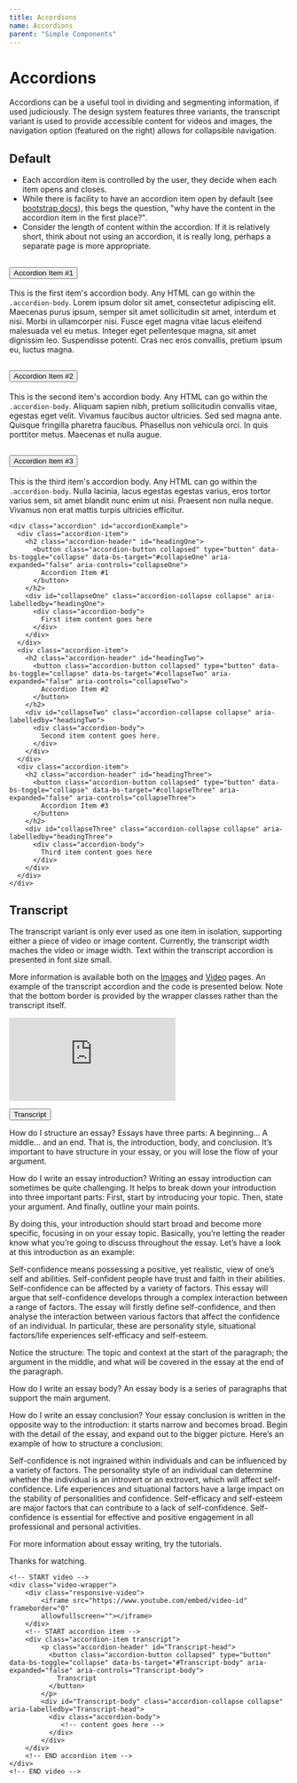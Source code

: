 ```yaml
---
title: Accordions
name: Accordions
parent: "Simple Components"
---
```

<h1 class="margin-top-zero">Accordions</h1>
<p class="lead">Accordions can be a useful tool in dividing and segmenting information, if used judiciously. The design system features three variants, the transcript variant is used to provide accessible content for videos and images, the navigation option (featured on the right) allows for collapsible navigation.</p>
<h2>Default</h2>
<ul>
<li>Each accordion item is controlled by the user, they decide when each item opens and closes.</li>
<li>While there is facility to have an accordion item open by default (see <a href="https://getbootstrap.com/docs/5.0/components/accordion/">bootstrap docs</a>), this begs the question, "why have the content in the accordion item in the first place?".</li>
<li>Consider the length of content within the accordion. If it is relatively short, think about not using an accordion, it is really long, perhaps a separate page is more appropriate.</li>
</ul>
<!-- START Example -->
<div class="accordion" id="accordionExample">
  <div class="accordion-item">
    <h2 class="accordion-header" id="headingOne">
      <button class="accordion-button collapsed" type="button" data-bs-toggle="collapse" data-bs-target="#collapseOne" aria-expanded="false" aria-controls="collapseOne">
        Accordion Item #1
      </button>
    </h2>
    <div id="collapseOne" class="accordion-collapse collapse" aria-labelledby="headingOne">
      <div class="accordion-body">
        This is the first item's accordion body. Any HTML can go within the <code>.accordion-body</code>. Lorem ipsum dolor sit amet, consectetur adipiscing elit. Maecenas purus ipsum, semper sit amet sollicitudin sit amet, interdum et nisi. Morbi in ullamcorper nisi. Fusce eget magna vitae lacus eleifend malesuada vel eu metus. Integer eget pellentesque magna, sit amet dignissim leo. Suspendisse potenti. Cras nec eros convallis, pretium ipsum eu, luctus magna.
      </div>
    </div>
  </div>
  <div class="accordion-item">
    <h2 class="accordion-header" id="headingTwo">
      <button class="accordion-button collapsed" type="button" data-bs-toggle="collapse" data-bs-target="#collapseTwo" aria-expanded="false" aria-controls="collapseTwo">
        Accordion Item #2
      </button>
    </h2>
    <div id="collapseTwo" class="accordion-collapse collapse" aria-labelledby="headingTwo">
      <div class="accordion-body">
        This is the second item's accordion body. Any HTML can go within the <code>.accordion-body</code>. Aliquam sapien nibh, pretium sollicitudin convallis vitae, egestas eget velit. Vivamus faucibus auctor ultricies. Sed sed magna ante. Quisque fringilla pharetra faucibus. Phasellus non vehicula orci. In quis porttitor metus. Maecenas et nulla augue.
      </div>
    </div>
  </div>
  <div class="accordion-item">
    <h2 class="accordion-header" id="headingThree">
      <button class="accordion-button collapsed" type="button" data-bs-toggle="collapse" data-bs-target="#collapseThree" aria-expanded="false" aria-controls="collapseThree">
        Accordion Item #3
      </button>
    </h2>
    <div id="collapseThree" class="accordion-collapse collapse" aria-labelledby="headingThree">
      <div class="accordion-body">
        This is the third item's accordion body. Any HTML can go within the <code>.accordion-body</code>. Nulla lacinia, lacus egestas egestas varius, eros tortor varius sem, sit amet blandit nunc enim ut nisi. Praesent non nulla neque. Vivamus non erat mattis turpis ultricies efficitur.
      </div>
    </div>
  </div>
</div>
<!-- END Example -->

<!-- START Code -->
<div class="highlight">
<pre class="chroma">
<code class="language-html">&lt;div class=&quot;accordion&quot; id=&quot;accordionExample&quot;&gt;
  &lt;div class=&quot;accordion-item&quot;&gt;
    &lt;h2 class=&quot;accordion-header&quot; id=&quot;headingOne&quot;&gt;
      &lt;button class=&quot;accordion-button collapsed&quot; type=&quot;button&quot; data-bs-toggle=&quot;collapse&quot; data-bs-target=&quot;#collapseOne&quot; aria-expanded=&quot;false&quot; aria-controls=&quot;collapseOne&quot;&gt;
        Accordion Item #1
      &lt;/button&gt;
    &lt;/h2&gt;
    &lt;div id=&quot;collapseOne&quot; class=&quot;accordion-collapse collapse&quot; aria-labelledby=&quot;headingOne&quot;&gt;
      &lt;div class=&quot;accordion-body&quot;&gt;
        First item content goes here
      &lt;/div&gt;
    &lt;/div&gt;
  &lt;/div&gt;
  &lt;div class=&quot;accordion-item&quot;&gt;
    &lt;h2 class=&quot;accordion-header&quot; id=&quot;headingTwo&quot;&gt;
      &lt;button class=&quot;accordion-button collapsed&quot; type=&quot;button&quot; data-bs-toggle=&quot;collapse&quot; data-bs-target=&quot;#collapseTwo&quot; aria-expanded=&quot;false&quot; aria-controls=&quot;collapseTwo&quot;&gt;
        Accordion Item #2
      &lt;/button&gt;
    &lt;/h2&gt;
    &lt;div id=&quot;collapseTwo&quot; class=&quot;accordion-collapse collapse&quot; aria-labelledby=&quot;headingTwo&quot;&gt;
      &lt;div class=&quot;accordion-body&quot;&gt;
        Second item content goes here.
      &lt;/div&gt;
    &lt;/div&gt;
  &lt;/div&gt;
  &lt;div class=&quot;accordion-item&quot;&gt;
    &lt;h2 class=&quot;accordion-header&quot; id=&quot;headingThree&quot;&gt;
      &lt;button class=&quot;accordion-button collapsed&quot; type=&quot;button&quot; data-bs-toggle=&quot;collapse&quot; data-bs-target=&quot;#collapseThree&quot; aria-expanded=&quot;false&quot; aria-controls=&quot;collapseThree&quot;&gt;
        Accordion Item #3
      &lt;/button&gt;
    &lt;/h2&gt;
    &lt;div id=&quot;collapseThree&quot; class=&quot;accordion-collapse collapse&quot; aria-labelledby=&quot;headingThree&quot;&gt;
      &lt;div class=&quot;accordion-body&quot;&gt;
        Third item content goes here
      &lt;/div&gt;
    &lt;/div&gt;
  &lt;/div&gt;
&lt;/div&gt;</code>
</pre></div>
<!-- END Code -->
<h2>Transcript</h2>
<p>The transcript variant is only ever used as one item in isolation, supporting either a piece of video or image content. Currently, the transcript width maches the video or image width. Text within the transcript accordion is presented in font size small.</p>
<p>More information is available both on the <a href="../../components-complex/images">Images</a> and <a href="../../components-complex/video">Video</a> pages. An example of the transcript accordion and the code is presented below. Note that the bottom border is provided by the wrapper classes rather than the transcript itself.</p>
<!-- START video -->
<div class="video-wrapper">
    <div class="responsive-video"><iframe src="https://www.youtube.com/embed/U5LBp4E-zWU" frameborder="0" allowfullscreen=""></iframe></div>
	<!-- RcRnspPP5PE -->
<!-- START accordion item -->
<div class="accordion-item transcript">
    <p class="accordion-header" id="Transcript-headingTwo">
      <button class="accordion-button collapsed" type="button" data-bs-toggle="collapse" data-bs-target="#Transcript-collapseTwo" aria-expanded="false" aria-controls="Transcript-collapseTwo">
        Transcript
      </button>
    </p>
    <div id="Transcript-collapseTwo" class="accordion-collapse collapse" aria-labelledby="Transcript-headingTwo">
      <div class="accordion-body">
<p>How do I structure an essay? Essays have three parts: A beginning... A middle... and an end. That is, the introduction, body, and conclusion. It’s important to have structure in your essay, or you will lose the flow of your argument.</p>
<p>How do I write an essay introduction? Writing an essay introduction can sometimes be quite challenging. It helps to break down your introduction into three important parts: First, start by introducing your topic. Then, state your argument. And finally, outline your main points.</p>
<p>By doing this, your introduction should start broad and become more specific, focusing in on your essay topic. Basically, you’re letting the reader know what you’re going to discuss throughout the essay. Let’s have a look at this introduction as an example:</p>
<p>Self-confidence means possessing a positive, yet realistic, view of one’s self and abilities. Self-confident people have trust and faith in their abilities. Self-confidence can be affected by a variety of factors. This essay will argue that self-confidence develops through a complex interaction between a range of factors. The essay will firstly define self-confidence, and then analyse the interaction between various factors that affect the confidence of an individual. In particular, these are personality style, situational factors/life experiences self-efficacy and self-esteem.</p>
<p>Notice the structure: The topic and context at the start of the paragraph; the argument in the middle, and what will be covered in the essay at the end of the paragraph.</p>
<p>How do I write an essay body? An essay body is a series of paragraphs that support the main argument.</p>
<p>How do I write an essay conclusion? Your essay conclusion is written in the opposite way to the introduction: it starts narrow and becomes broad. Begin with the detail of the essay, and expand out to the bigger picture. Here’s an example of how to structure a conclusion:</p>
<p>Self-confidence is not ingrained within individuals and can be influenced by a variety of factors. The personality style of an individual can determine whether the individual is an introvert or an extrovert, which will affect self-confidence. Life experiences and situational factors have a large impact on the stability of personalities and confidence. Self-efficacy and self-esteem are major factors that can contribute to a lack of self-confidence. Self-confidence is essential for effective and positive engagement in all professional and personal activities.</p>
<p>For more information about essay writing, try the tutorials.</p>
<p>Thanks for watching.</p>
        </div>
      </div>
</div>
<!-- END accordion item -->
</div>
<!-- END video -->
<div class="highlight">
<pre class="chroma">
<code class="language-html">&lt;!-- START video --&gt;
&lt;div class=&quot;video-wrapper&quot;&gt;
    &lt;div class=&quot;responsive-video&quot;&gt;
		&lt;iframe src=&quot;https://www.youtube.com/embed/video-id&quot; frameborder=&quot;0&quot; 
		allowfullscreen=&quot;&quot;&gt;&lt;/iframe&gt;
	&lt;/div&gt;
	&lt;!-- START accordion item --&gt;
	&lt;div class=&quot;accordion-item transcript&quot;&gt;
		&lt;p class=&quot;accordion-header&quot; id=&quot;Transcript-head&quot;&gt;
		  &lt;button class=&quot;accordion-button collapsed&quot; type=&quot;button&quot; data-bs-toggle=&quot;collapse&quot; data-bs-target=&quot;#Transcript-body&quot; aria-expanded=&quot;false&quot; aria-controls=&quot;Transcript-body&quot;&gt;
			Transcript
		  &lt;/button&gt;
		&lt;/p&gt;
		&lt;div id=&quot;Transcript-body&quot; class=&quot;accordion-collapse collapse&quot; aria-labelledby=&quot;Transcript-head&quot;&gt;
		  &lt;div class=&quot;accordion-body&quot;&gt;
			 &lt;!-- content goes here --&gt;
		  &lt;/div&gt;
		&lt;/div&gt;
	&lt;/div&gt;
	&lt;!-- END accordion item --&gt;
&lt;/div&gt;
&lt;!-- END video --&gt;</code>
</pre></div>
